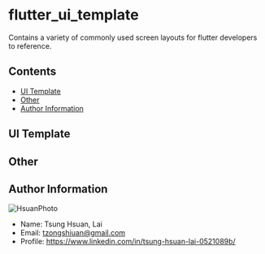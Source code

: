 # flutter_ui_template
Contains a variety of commonly used screen layouts for flutter developers to reference.

## Contents

- [UI Template](#UI%20Template)
- [Other](#Other)
- [Author Information](#Author%20Information)

## UI Template

## Other

## Author Information
![HsuanPhoto](https://i.imgur.com/T50aHcd.jpg)

+ Name: Tsung Hsuan, Lai
+ Email: tzongshiuan@gmail.com
+ Profile: https://www.linkedin.com/in/tsung-hsuan-lai-0521089b/